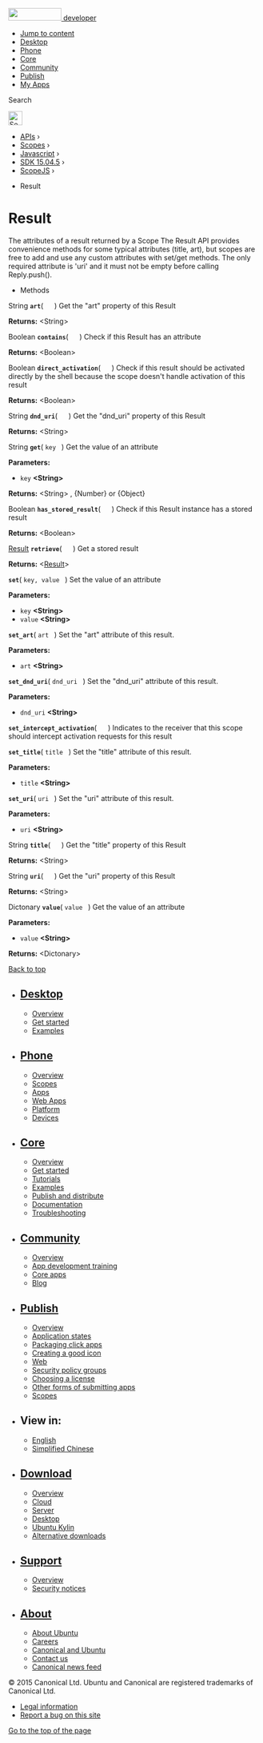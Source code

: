 <a href="https://developer.ubuntu.com/" class="logo-ubuntu"><img src="https://developer.ubuntu.com/assets/sites/ubuntu/latest/u/img/logos/logo-ubuntu-orange.svg" width="106" height="25" /> <span>developer</span></a>

-   [Jump to content](index.html#main-content)
-   [Desktop](https://developer.ubuntu.com/en/desktop/)
-   [Phone](https://developer.ubuntu.com/en/phone/)
-   [Core](https://developer.ubuntu.com/core)
-   [Community](https://developer.ubuntu.com/en/community/)
-   [Publish](https://developer.ubuntu.com/en/publish/)
-   [My Apps](https://myapps.developer.ubuntu.com/)

Search

<img src="https://developer.ubuntu.com/assets/sites/ubuntu/latest/u/img/search-white.svg" alt="Search" height="28" />

-   [APIs](../../../../index.html) ›
-   [Scopes](../../../index.html) ›
-   [Javascript](../../index.html) ›
-   [SDK 15.04.5](../index.html) ›
-   [ScopeJS](../ScopeJS/index.html) ›

<!-- -->

-   Result

Result
======

The attributes of a result returned by a Scope The Result API provides convenience methods for some typical attributes (title, art), but scopes are free to add and use any custom attributes with set/get methods. The only required attribute is 'uri' and it must not be empty before calling Reply.push().

-   Methods

<span id="art"></span>
String **`art`**( `  ` )
Get the "art" property of this Result

**Returns:** &lt;String&gt;

<span id="contains"></span>
Boolean **`contains`**( `  ` )
Check if this Result has an attribute

**Returns:** &lt;Boolean&gt;

<span id="direct_activation"></span>
Boolean **`direct_activation`**( `  ` )
Check if this result should be activated directly by the shell because the scope doesn't handle activation of this result

**Returns:** &lt;Boolean&gt;

<span id="dnd_uri"></span>
String **`dnd_uri`**( `  ` )
Get the "dnd\_uri" property of this Result

**Returns:** &lt;String&gt;

<span id="get"></span>
String **`get`**( `key ` )
Get the value of an attribute

**Parameters:**
-   `key` **&lt;String&gt;**

**Returns:** &lt;String&gt;
, {Number} or {Object}

<span id="has_stored_result"></span>
Boolean **`has_stored_result`**( `  ` )
Check if this Result instance has a stored result

**Returns:** &lt;Boolean&gt;

<span id="retrieve"></span>
<a href="index.html" class="crosslink">Result</a> **`retrieve`**( `  ` )
Get a stored result

**Returns:** &lt;<a href="index.html" class="crosslink">Result</a>&gt;

<span id="set"></span>
**`set`**( `key, value ` )
Set the value of an attribute

**Parameters:**
-   `key` **&lt;String&gt;**
-   `value` **&lt;String&gt;**

<span id="set_art"></span>
**`set_art`**( `art ` )
Set the "art" attribute of this result.

**Parameters:**
-   `art` **&lt;String&gt;**

<span id="set_dnd_uri"></span>
**`set_dnd_uri`**( `dnd_uri ` )
Set the "dnd\_uri" attribute of this result.

**Parameters:**
-   `dnd_uri` **&lt;String&gt;**

<span id="set_intercept_activation"></span>
**`set_intercept_activation`**( `  ` )
Indicates to the receiver that this scope should intercept activation requests for this result

<span id="set_title"></span>
**`set_title`**( `title ` )
Set the "title" attribute of this result.

**Parameters:**
-   `title` **&lt;String&gt;**

<span id="set_uri"></span>
**`set_uri`**( `uri ` )
Set the "uri" attribute of this result.

**Parameters:**
-   `uri` **&lt;String&gt;**

<span id="title"></span>
String **`title`**( `  ` )
Get the "title" property of this Result

**Returns:** &lt;String&gt;

<span id="uri"></span>
String **`uri`**( `  ` )
Get the "uri" property of this Result

**Returns:** &lt;String&gt;

<span id="value"></span>
Dictonary **`value`**( `value ` )
Get the value of an attribute

**Parameters:**
-   `value` **&lt;String&gt;**

**Returns:** &lt;Dictonary&gt;

[Back to top](index.html#)

-   [Desktop](https://developer.ubuntu.com/en/desktop/)
    ---------------------------------------------------

    -   [Overview](https://developer.ubuntu.com/en/desktop/)
    -   [Get started](http://snapcraft.io/?utm_source=developer.ubuntu.com&utm_medium=devportal&utm_term=snaps%20snapcraft%20desktop&utm_content=menu&utm_campaign=duc_snappers)
    -   [Examples](https://github.com/ubuntu/snappy-playpen)

-   [Phone](https://developer.ubuntu.com/en/phone/)
    -----------------------------------------------

    -   [Overview](https://developer.ubuntu.com/en/phone/)
    -   [Scopes](https://developer.ubuntu.com/en/phone/scopes/)
    -   [Apps](https://developer.ubuntu.com/en/phone/apps/)
    -   [Web Apps](https://developer.ubuntu.com/en/phone/web/)
    -   [Platform](https://developer.ubuntu.com/en/phone/platform/)
    -   [Devices](https://developer.ubuntu.com/en/phone/devices/)

-   [Core](https://developer.ubuntu.com/core)
    -----------------------------------------

    -   [Overview](https://developer.ubuntu.com/core)
    -   [Get started](https://developer.ubuntu.com/core/get-started)
    -   [Tutorials](https://developer.ubuntu.com/core/tutorials)
    -   [Examples](https://developer.ubuntu.com/core/examples)
    -   [Publish and distribute](https://developer.ubuntu.com/core/publish-and-distribute)
    -   [Documentation](https://developer.ubuntu.com/core/documentation)
    -   [Troubleshooting](https://developer.ubuntu.com/core/troubleshooting)

-   [Community](https://developer.ubuntu.com/en/community/)
    -------------------------------------------------------

    -   [Overview](https://developer.ubuntu.com/en/community/)
    -   [App development training](https://developer.ubuntu.com/en/community/training/)
    -   [Core apps](https://developer.ubuntu.com/en/community/core-apps/)
    -   [Blog](https://developer.ubuntu.com/en/community/blog/)

-   [Publish](https://developer.ubuntu.com/en/publish/)
    ---------------------------------------------------

    -   [Overview](https://developer.ubuntu.com/en/publish/)
    -   [Application states](https://developer.ubuntu.com/en/publish/application-states/)
    -   [Packaging click apps](https://developer.ubuntu.com/en/publish/packaging-click-apps/)
    -   [Creating a good icon](https://developer.ubuntu.com/en/publish/creating-a-good-icon/)
    -   [Web](https://developer.ubuntu.com/en/publish/web/)
    -   [Security policy groups](https://developer.ubuntu.com/en/publish/security-policy-groups/)
    -   [Choosing a license](https://developer.ubuntu.com/en/publish/choosing-a-license/)
    -   [Other forms of submitting apps](https://developer.ubuntu.com/en/publish/other-forms-of-submitting-apps/)
    -   [Scopes](https://developer.ubuntu.com/en/publish/scopes/)

-   View in:
    --------

    -   [English](index.html "Change to language: English")
    -   [Simplified Chinese](index.html "Change to language: Simplified Chinese")

-   [Download](http://ubuntu.com/download/)
    ---------------------------------------

    -   [Overview](http://ubuntu.com/download)
    -   [Cloud](http://ubuntu.com/download/cloud)
    -   [Server](http://ubuntu.com/download/server)
    -   [Desktop](http://ubuntu.com/download/desktop)
    -   [Ubuntu Kylin](http://ubuntu.com/download/ubuntu-kylin)
    -   [Alternative downloads](http://ubuntu.com/download/alternative-downloads)

-   [Support](http://ubuntu.com/support/)
    -------------------------------------

    -   [Overview](http://ubuntu.com/support)
    -   [Security notices](http://www.ubuntu.com/usn/)

-   [About](http://ubuntu.com/about/)
    ---------------------------------

    -   [About Ubuntu](http://ubuntu.com/about/about-ubuntu)
    -   [Careers](http://www.canonical.com/careers)
    -   [Canonical and Ubuntu](http://ubuntu.com/about/canonical-and-ubuntu)
    -   [Contact us](http://ubuntu.com/about/contact-us)
    -   [Canonical news feed](http://insights.ubuntu.com/feed/)

© 2015 Canonical Ltd. Ubuntu and Canonical are registered trademarks of Canonical Ltd.

-   [Legal information](http://www.ubuntu.com/legal)
-   [Report a bug on this site](https://bugs.launchpad.net/developer-ubuntu-com/)

<span class="accessibility-aid">[Go to the top of the page](index.html#)</span>
